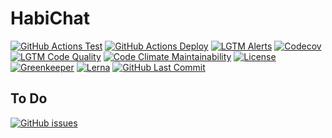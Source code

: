 # HabiChat

[![GitHub Actions Test](https://img.shields.io/github/workflow/status/GregBrimble/habichat/Test?label=Test&logo=github&style=flat)](https://github.com/GregBrimble/habichat/actions?query=workflow%3ATest)
[![GitHub Actions Deploy](https://img.shields.io/github/workflow/status/GregBrimble/habichat/Deploy?label=Test&logo=github&style=flat)](https://github.com/GregBrimble/habichat/actions?query=workflow%3ADeploy)
[![LGTM Alerts](https://img.shields.io/lgtm/alerts/g/GregBrimble/habichat.svg?logo=lgtm&style=flat)](https://lgtm.com/projects/g/GregBrimble/habichat/alerts/)
[![Codecov](https://img.shields.io/codecov/c/github/GregBrimble/habichat?logo=codecov&style=flat)](https://codecov.io/gh/GregBrimble/habichat)
[![LGTM Code Quality](https://img.shields.io/lgtm/grade/javascript/g/GregBrimble/habichat.svg?logo=lgtm&style=flat)](https://lgtm.com/projects/g/GregBrimble/habichat/context:javascript)
[![Code Climate Maintainability](https://img.shields.io/codeclimate/maintainability/GregBrimble/habichat.svg?style=flat)](https://codeclimate.com/github/GregBrimble/habichat/maintainability)
[![License](https://img.shields.io/github/license/GregBrimble/habichat?style=flat)](https://github.com/GregBrimble/habichat/blob/master/LICENSE)
[![Greenkeeper](https://badges.greenkeeper.io/GregBrimble/habichat.svg?style=flat)](https://greenkeeper.io/)
[![Lerna](https://img.shields.io/badge/maintained%20with-lerna-cc00ff.svg)](https://lerna.js.org/)
[![GitHub Last Commit](https://img.shields.io/github/last-commit/GregBrimble/habichat.svg?logo=github&style=flat)](https://github.com/GregBrimble/habichat)

## To Do

[![GitHub issues](https://img.shields.io/github/issues/gregbrimble/habichat?logo=github)](https://github.com/gregbrimble/habichat/issues)
